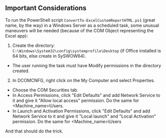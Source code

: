 ## Important Considerations

To run the PowerShell script `ConvertTo-ExcelCustomReportHTML.ps1` (great name, by the way) in a Windows Server as a scheduled task, some unusual maneuvers will be needed (because of the COM Object representing the Excel app):

1. Create the directory: `C:\Windows\System32\config\systemprofile\Desktop` (if Office installed is 64 bits, else create in SySWOW64).
- The user running the task must have Modify permissions in the directory created.
2. In DCOMCNFG, right click on the My Computer and select Properties.
- Choose the COM Securities tab. 
- In Access Permissions, click "Edit Defaults" and add Network Service to it and give it "Allow local access" permission. Do the same for <Machine_name>\Users.
- In Launch and Activation Permissions, click "Edit Defaults" and add Network Service to it and give it "Local launch" and "Local Activation" permission. Do the same for <Machine_name>\Users

And that should do the trick.
